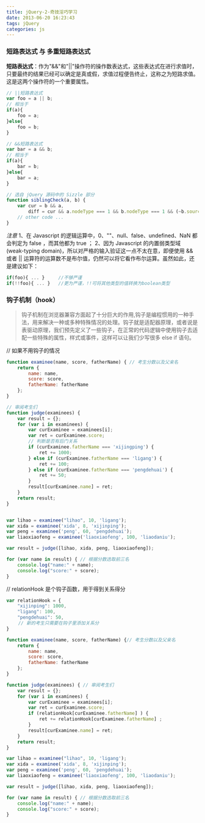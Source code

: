 ```yaml
---
title: jQuery-2-奇技淫巧学习
date: 2013-06-20 16:23:43
tags: jQuery
categories: js
---
```

### 短路表达式 与 多重短路表达式

**短路表达式**：作为"&&"和"||"操作符的操作数表达式，这些表达式在进行求值时，只要最终的结果已经可以确定是真或假，求值过程便告终止，这称之为短路求值。这是这两个操作符的一个重要属性。
```javascript
// ||短路表达式
var foo = a || b;
// 相当于
if(a){
    foo = a;
}else{
    foo = b;
}

// &&短路表达式
var bar = a && b;
// 相当于
if(a){
    bar = b;
}else{
    bar = a;
}
```
```javascript
// 选自 jQuery 源码中的 Sizzle 部分
function siblingCheck(a, b) {
    var cur = b && a,
        diff = cur && a.nodeType === 1 && b.nodeType === 1 && (~b.sourceIndex || MAX_NEGATIVE) - (~a.sourceIndex || MAX_NEGATIVE);
    // other code ...
}
```
*注意*
1、在 Javascript 的逻辑运算中，0、""、null、false、undefined、NaN 都会判定为 false ，而其他都为 true ；
2、因为 Javascript 的内置弱类型域 (weak-typing domain)，所以对严格的输入验证这一点不太在意，即便使用 && 或者 || 运算符的运算数不是布尔值，仍然可以将它看作布尔运算。虽然如此，还是建议如下：
```javascript
if(foo){ ... }     //不够严谨
if(!!foo){ ... }   //更为严谨，!!可将其他类型的值转换为boolean类型
```

### 钩子机制（hook）
> 钩子机制在浏览器兼容方面起了十分巨大的作用,钩子是编程惯用的一种手法，用来解决一种或多种特殊情况的处理。钩子就是适配器原理，或者说是表驱动原理，我们预先定义了一些钩子，在正常的代码逻辑中使用钩子去适配一些特殊的属性，样式或事件，这样可以让我们少写很多 else if 语句。

// 如果不用钩子的情况
```javascript
function examinee(name, score, fatherName) { // 考生分数以及父亲名
    return {
        name: name,
        score: score,
        fatherName: fatherName
    };
}

// 审阅考生们
function judge(examinees) {
    var result = {};
    for (var i in examinees) {
        var curExaminee = examinees[i];
        var ret = curExaminee.score;
        // 判断是否有后门关系
        if (curExaminee.fatherName === 'xijingping') {
            ret += 1000;
        } else if (curExaminee.fatherName === 'ligang') {
            ret += 100;
        } else if (curExaminee.fatherName === 'pengdehuai') {
            ret += 50;
        }
        result[curExaminee.name] = ret;
    }
    return result;
}


var lihao = examinee("lihao", 10, 'ligang');
var xida = examinee('xida', 8, 'xijinping');
var peng = examinee('peng', 60, 'pengdehuai');
var liaoxiaofeng = examinee('liaoxiaofeng', 100, 'liaodaniu');

var result = judge([lihao, xida, peng, liaoxiaofeng]);

for (var name in result) { // 根据分数选取前三名
    console.log("name:" + name);
    console.log("score:" + score);
}
```
// relationHook 是个钩子函数，用于得到关系得分
```javascript
var relationHook = {
    "xijinping": 1000,
    "ligang": 100,
    "pengdehuai": 50,
　　 // 新的考生只需要在钩子里添加关系分
}

function examinee(name, score, fatherName) {// 考生分数以及父亲名
    return {
        name: name,
        score: score,
        fatherName: fatherName
    };
}

function judge(examinees) { // 审阅考生们
    var result = {};
    for (var i in examinees) {
        var curExaminee = examinees[i];
        var ret = curExaminee.score;
        if (relationHook[curExaminee.fatherName] ) {
            ret += relationHook[curExaminee.fatherName] ;
        }
        result[curExaminee.name] = ret;
    }
    return result;
}

var lihao = examinee("lihao", 10, 'ligang');
var xida = examinee('xida', 8, 'xijinping');
var peng = examinee('peng', 60, 'pengdehuai');
var liaoxiaofeng = examinee('liaoxiaofeng', 100, 'liaodaniu');

var result = judge([lihao, xida, peng, liaoxiaofeng]);

for (var name in result) { // 根据分数选取前三名
    console.log("name:" + name);
    console.log("score:" + score);
}
```